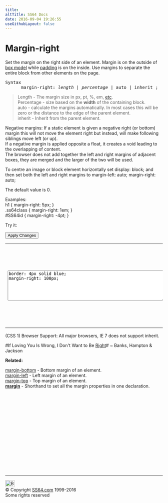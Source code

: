 ```yaml
---
title:
altTitle: SS64 Docs
date: 2016-09-04 19:26:55
useGithubLayout: false
---
```

<!-- #BeginLibraryItem "/Library/head_css.lbi" --><!-- #EndLibraryItem --><h1>Margin-right</h1>
<p> Set the margin on the right     side of an element. Margin is on the outside of <a href="syntax-box-model.html">box model</a> while <a href="padding.html">padding</a> is on the inside. Use margins to separate the entire block from other elements on the page.</p>
<pre>Syntax
      margin-right: <i>length</i> | <i>percentage</i> | auto | inherit ;
</pre>
<blockquote>
<p><span class="code">Length</span> - The margin size  in<span class="code"> px, pt, %, em,</span> <a href="syntax-units.html">etc</a>.<br>
<span class="code">Percentage</span> - size based on the <b>width</b> of the containing block.<br>
<span class="code">auto</span> - calculate the margins automatically. In most cases this will be zero or the distance to the edge of the parent element.<br>
<span class="code">inherit</span> - Inherit from the parent element.</p>
</blockquote>
<p>Negative margins: If a static element is given a negative right (or bottom) margin this will not move the element right but instead, will make following siblings move left (or up).<br>
If a negative margin is applied opposite a <span class="code">float</span>, it creates a void leading to the overlapping of content.<br>
The browser does not add together the left and right margins of adjacent  boxes, they are merged and  the larger of the two will be used.</p>
<p>To centre an image or block element horizontally set <span class="code">display: block;</span> and then set both the left and right margins to <span class="code">margin-left: auto;     margin-right: auto;</span></p>
<p>The default value is 0.</p>
<p>Examples:<br>
  <span class="code">h1 { margin-right: 5px;  }<br>
    .ss64class { margin-right: 1em; }</span><br>
    <span class="code">#SS64id { margin-right: -4pt;  }</span>    <br>
</p>
<p>Try it:</p><input type="button" onclick="ApplyStyle()" value="Apply Changes">
<table>
  <tbody><tr>
    <td><textarea name="tryit" id="trycode" cols="60" rows="6" onfocus="this.style.background='#fff';" onblur="this.style.background='#eee';" tabindex="1">border: 4px solid blue;
margin-right: 100px;
</textarea></td>
    <td><div style="border: 1px solid red">
<div id="tryresult">This is a sample of text with a CSS border shown in red, containing a second DIV that we can format with CSS.</div></div></td>
  </tr>
</tbody></table>
<p>(CSS 1) Browser Support:  All major browsers, IE 7 does not support inherit.</p>
<p class="quote">#If Loving You Is Wrong, I Don't Want to Be <a href="http://en.wikipedia.org/wiki/%28If_Loving_You_Is_Wrong%29_I_Don%27t_Want_to_Be_Right">Right</a># ~ Banks, Hampton &amp; Jackson<br>
</p>
<p><b>Related:</b></p>
<p><a href="margin-bottom.html">margin-bottom</a> - Bottom margin of an element.<br>
<a href="margin-left.html">margin-left</a> - Left margin of an element.<br>
<a href="margin-top.html">margin-top</a> - Top margin of an element.<br>
<b><a href="margin.html">margin</a></b> - Shorthand to set all the margin properties in one declaration.</p><!-- #BeginLibraryItem "/Library/foot_css.lbi" --><p>
<!-- CSS -->
<ins class="adsbygoogle" style="display:inline-block;width:300px;height:250px" data-ad-client="ca-pub-6140977852749469" data-ad-slot="2739097502"></ins>
<script>
(adsbygoogle = window.adsbygoogle || []).push({});
</script></p>
<hr>
<div id="bl" class="footer"><a href="margin-right.html#"><img src="../images/top.png" width="30" height="22" alt="Back to the Top"></a></div>
<div id="br" class="footer, tagline">© Copyright <a href="../index.html">SS64.com</a> 1999-2016<br>
Some rights reserved</div><!-- #EndLibraryItem -->

